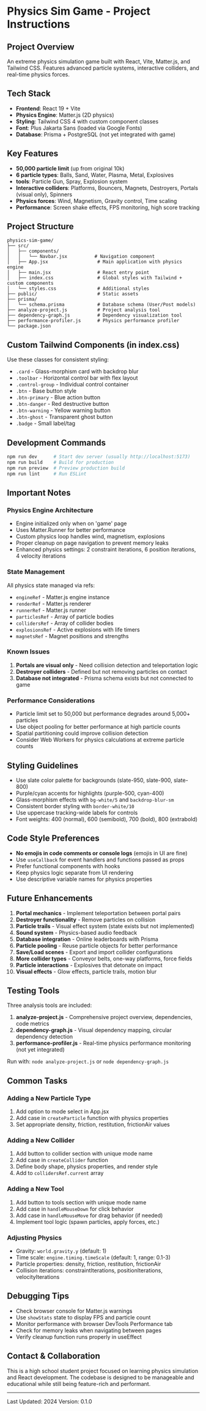 # Physics Sim Game - Project Instructions

## Project Overview
An extreme physics simulation game built with React, Vite, Matter.js, and Tailwind CSS. Features advanced particle systems, interactive colliders, and real-time physics forces.

## Tech Stack
- **Frontend**: React 19 + Vite
- **Physics Engine**: Matter.js (2D physics)
- **Styling**: Tailwind CSS 4 with custom component classes
- **Font**: Plus Jakarta Sans (loaded via Google Fonts)
- **Database**: Prisma + PostgreSQL (not yet integrated with game)

## Key Features
- **50,000 particle limit** (up from original 10k)
- **6 particle types**: Balls, Sand, Water, Plasma, Metal, Explosives
- **tools**: Particle Gun, Spray, Explosion system
- **Interactive colliders**: Platforms, Bouncers, Magnets, Destroyers, Portals (visual only), Spinners
- **Physics forces**: Wind, Magnetism, Gravity control, Time scaling
- **Performance**: Screen shake effects, FPS monitoring, high score tracking

## Project Structure
```
physics-sim-game/
├── src/
│   ├── components/
│   │   └── Navbar.jsx          # Navigation component
│   ├── App.jsx                  # Main application with physics engine
│   ├── main.jsx                 # React entry point
│   ├── index.css                # Global styles with Tailwind + custom components
│   └── styles.css               # Additional styles
├── public/                      # Static assets
├── prisma/
│   └── schema.prisma            # Database schema (User/Post models)
├── analyze-project.js           # Project analysis tool
├── dependency-graph.js          # Dependency visualization tool
├── performance-profiler.js      # Physics performance profiler
└── package.json
```

## Custom Tailwind Components (in index.css)
Use these classes for consistent styling:
- `.card` - Glass-morphism card with backdrop blur
- `.toolbar` - Horizontal control bar with flex layout
- `.control-group` - Individual control container
- `.btn` - Base button style
- `.btn-primary` - Blue action button
- `.btn-danger` - Red destructive button
- `.btn-warning` - Yellow warning button
- `.btn-ghost` - Transparent ghost button
- `.badge` - Small label/tag

## Development Commands
```bash
npm run dev      # Start dev server (usually http://localhost:5173)
npm run build    # Build for production
npm run preview  # Preview production build
npm run lint     # Run ESLint
```

## Important Notes

### Physics Engine Architecture
- Engine initialized only when on 'game' page
- Uses Matter.Runner for better performance
- Custom physics loop handles wind, magnetism, explosions
- Proper cleanup on page navigation to prevent memory leaks
- Enhanced physics settings: 2 constraint iterations, 6 position iterations, 4 velocity iterations

### State Management
All physics state managed via refs:
- `engineRef` - Matter.js engine instance
- `renderRef` - Matter.js renderer
- `runnerRef` - Matter.js runner
- `particlesRef` - Array of particle bodies
- `collidersRef` - Array of collider bodies
- `explosionsRef` - Active explosions with life timers
- `magnetsRef` - Magnet positions and strengths

### Known Issues
1. **Portals are visual only** - Need collision detection and teleportation logic
2. **Destroyer colliders** - Defined but not removing particles on contact
3. **Database not integrated** - Prisma schema exists but not connected to game

### Performance Considerations
- Particle limit set to 50,000 but performance degrades around 5,000+ particles
- Use object pooling for better performance at high particle counts
- Spatial partitioning could improve collision detection
- Consider Web Workers for physics calculations at extreme particle counts

## Styling Guidelines
- Use slate color palette for backgrounds (slate-950, slate-900, slate-800)
- Purple/cyan accents for highlights (purple-500, cyan-400)
- Glass-morphism effects with `bg-white/5` and `backdrop-blur-sm`
- Consistent border styling with `border-white/10`
- Use uppercase tracking-wide labels for controls
- Font weights: 400 (normal), 600 (semibold), 700 (bold), 800 (extrabold)

## Code Style Preferences
- **No emojis in code comments or console logs** (emojis in UI are fine)
- Use `useCallback` for event handlers and functions passed as props
- Prefer functional components with hooks
- Keep physics logic separate from UI rendering
- Use descriptive variable names for physics properties

## Future Enhancements
1. **Portal mechanics** - Implement teleportation between portal pairs
2. **Destroyer functionality** - Remove particles on collision
3. **Particle trails** - Visual effect system (state exists but not implemented)
4. **Sound system** - Physics-based audio feedback
5. **Database integration** - Online leaderboards with Prisma
6. **Particle pooling** - Reuse particle objects for better performance
7. **Save/Load scenes** - Export and import collider configurations
8. **More collider types** - Conveyor belts, one-way platforms, force fields
9. **Particle interactions** - Explosives that detonate on impact
10. **Visual effects** - Glow effects, particle trails, motion blur

## Testing Tools
Three analysis tools are included:
1. **analyze-project.js** - Comprehensive project overview, dependencies, code metrics
2. **dependency-graph.js** - Visual dependency mapping, circular dependency detection
3. **performance-profiler.js** - Real-time physics performance monitoring (not yet integrated)

Run with: `node analyze-project.js` or `node dependency-graph.js`

## Common Tasks

### Adding a New Particle Type
1. Add option to mode select in App.jsx
2. Add case in `createParticle` function with physics properties
3. Set appropriate density, friction, restitution, frictionAir values

### Adding a New Collider
1. Add button to collider section with unique mode name
2. Add case in `createCollider` function
3. Define body shape, physics properties, and render style
4. Add to `collidersRef.current` array

### Adding a New Tool
1. Add button to tools section with unique mode name
2. Add case in `handleMouseDown` for click behavior
3. Add case in `handleMouseMove` for drag behavior (if needed)
4. Implement tool logic (spawn particles, apply forces, etc.)

### Adjusting Physics
- Gravity: `world.gravity.y` (default: 1)
- Time scale: `engine.timing.timeScale` (default: 1, range: 0.1-3)
- Particle properties: density, friction, restitution, frictionAir
- Collision iterations: constraintIterations, positionIterations, velocityIterations

## Debugging Tips
- Check browser console for Matter.js warnings
- Use `showStats` state to display FPS and particle count
- Monitor performance with browser DevTools Performance tab
- Check for memory leaks when navigating between pages
- Verify cleanup function runs properly in useEffect

## Contact & Collaboration
This is a high school student project focused on learning physics simulation and React development. The codebase is designed to be manageable and educational while still being feature-rich and performant.

---

Last Updated: 2024
Version: 0.1.0
